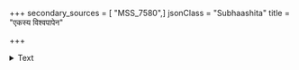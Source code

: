 +++
secondary_sources = [ "MSS_7580",]
jsonClass = "Subhaashita"
title = "एकस्य विश्वपापेन"

+++

<details><summary>Text</summary>

एकस्य विश्वपापेन तापेऽनन्ते निमज्जतः।  
कः श्रौतस्यात्मनो भीरो भारः स्याद् दुरितेन ते॥
</details>
